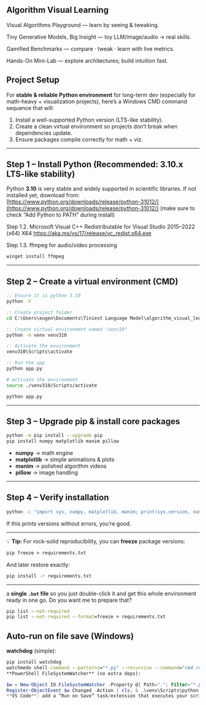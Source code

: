 ## Algorithm Visual Learning

Visual Algorithms Playground — learn by seeing & tweaking.

Tiny Generative Models, Big Insight — toy LLM/image/audio → real skills.

Gamified Benchmarks — compare · tweak · learn with live metrics.

Hands-On Mini-Lab — explore architectures; build intuition fast.

## Project Setup

For **stable & reliable Python environment** for long-term dev (especially for math-heavy + visualization projects), here’s a Windows CMD command sequence that will:

1. Install a well-supported Python version (LTS-like stability).
2. Create a clean virtual environment so projects don’t break when dependencies update.
3. Ensure packages compile correctly for math + viz.

---

## **Step 1 – Install Python (Recommended: 3.10.x LTS-like stability)**

Python **3.10** is very stable and widely supported in scientific libraries.
If not installed yet, download from:
[https://www.python.org/downloads/release/python-31012/](https://www.python.org/downloads/release/python-31012/)
(make sure to check “Add Python to PATH” during install)

Step 1.2. Microsoft Visual C++ Redistributable for Visual Studio 2015–2022 (x64)
X64	https://aka.ms/vs/17/release/vc_redist.x64.exe

Step 1.3. ffmpeg for audio/video processing

```cmd
winget install ffmpeg
```

---

## **Step 2 – Create a virtual environment (CMD)**

```cmd
:: Ensure it is python 3.10
python -V

:: Create project folder
cd C:\Users\eugen\Documents\Tiniest Language Model\algorithm_visual_learning

:: Create virtual environment named "venv10"
python -m venv venv310

:: Activate the environment
venv310\Scripts\activate

:: Run the app
python app.py
```

```sh
# activate the environment
source ./venv310/Scripts/activate

python app.py
```

---

## **Step 3 – Upgrade pip & install core packages**

```cmd
python -m pip install --upgrade pip
pip install numpy matplotlib manim pillow	
```

* **numpy** → math engine
* **matplotlib** → simple animations & plots
* **manim** → polished algorithm videos
* **pillow** → image handling

---

## **Step 4 – Verify installation**

```cmd
python -c "import sys, numpy, matplotlib, manim; print(sys.version, numpy.__version__, matplotlib.__version__)"
```

If this prints versions without errors, you’re good.

---

💡 **Tip:**
For rock-solid reproducibility, you can **freeze** package versions:

```cmd
pip freeze > requirements.txt
```

And later restore exactly:

```cmd
pip install -r requirements.txt
```

---

a **single `.bat` file** so you just double-click it and get this whole environment ready in one go.
Do you want me to prepare that?


```cmd
pip list --not-required
pip list --not-required --format=freeze > requirements.txt

```


## **Auto-run on file save (Windows)**

**watchdog** (simple):

```cmd
pip install watchdog
watchmedo shell-command --patterns="*.py" --recursive --command="cmd /c cls & venv\Scripts\python path\to\script.py" .
**PowerShell FileSystemWatcher** (no extra deps):
```

```powershell
$w = New-Object IO.FileSystemWatcher -Property @{ Path="."; Filter="*.py"; IncludeSubdirectories=$true; EnableRaisingEvents=$true }
Register-ObjectEvent $w Changed -Action { cls; & .\venv\Scripts\python.exe .\path\to\script.py } > $null
**VS Code**: add a “Run on Save” task/extension that executes your script. Good when you’re already editing there.
```